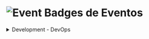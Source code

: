 # <img src="https://raw.githubusercontent.com/Tarikul-Islam-Anik/Animated-Fluent-Emojis/master/Emojis/Activities/Admission%20Tickets.png" alt="Event" width="45px"> Badges de Eventos

<details><summary>Development - DevOps</summary>
    <div>
        <img src="./devops/220803_Docker_PH_Iniciativa_Devops.png" alt="iniciativa_devops-docker" style="height:180px; width:auto;">
        <img src="./devops/220805_Kubernetes_PH_Iniciativa_Devops.png" alt="iniciativa_devops-kubernetes" style="height:180px; width:auto;">
        <img src="./devops/220806_GitHub_Actions_PH_Iniciativa_Devops.png" alt="iniciativa_devops-terrafom" style="height:180px; width:auto;">
        <img src="./devops/220806_Terraform_PH_Iniciativa_Devops.png" alt="iniciativa_devops-github_actions" style="height:180px; width:auto;">
        <img src="./devops/220807_Prometheus...Grafana_PH_Iniciativa_Devops.png" alt="iniciativa_devops-prometheus_grafana" style="height:180px; width:auto;">
    </div>
</details>